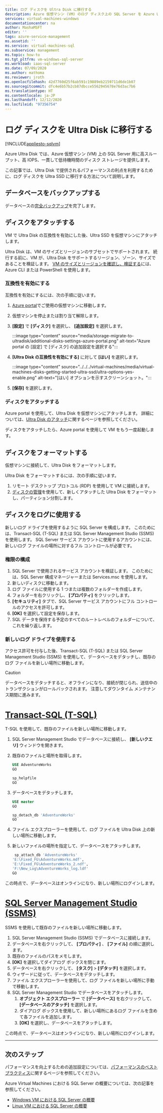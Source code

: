 ```yaml
---
title: ログ ディスクを Ultra Disk に移行する
description: Azure 仮想マシン (VM) のログ ディスク上の SQL Server を Azure Ultra Disk に移行してハイ パフォーマンスと低待機時間を利用する方法について説明します。
services: virtual-machines-windows
documentationcenter: na
author: MashaMSFT
editor: ''
tags: azure-service-management
ms.assetid: ''
ms.service: virtual-machines-sql
ms.subservice: management
ms.topic: how-to
ms.tgt_pltfrm: vm-windows-sql-server
ms.workload: iaas-sql-server
ms.date: 07/09/2020
ms.author: mathoma
ms.reviewer: jroth
ms.openlocfilehash: 42d7760d25f6ab591c19889eb2159711d6de1b07
ms.sourcegitcommit: dfc4e6b57b2cb87dbcce5562945678e76d3ac7b6
ms.translationtype: HT
ms.contentlocale: ja-JP
ms.lasthandoff: 12/12/2020
ms.locfileid: "97356754"
---
```

# <a name="migrate-log-disk-to-ultra-disk"></a>ログ ディスクを Ultra Disk に移行する
[!INCLUDE[appliesto-sqlvm](../../includes/appliesto-sqlvm.md)]

Azure Ultra Disk では、Azure 仮想マシン (VM) 上の SQL Server 用に高スループット、高 IOPS、一貫して低待機時間のディスク ストレージを提供します。 

この記事では、Ultra Disk で提供されるパフォーマンスの利点を利用するために、ログ ディスクを Ultra SSD に移行する方法について説明します。 

## <a name="back-up-database"></a>データベースをバックアップする

データベースの[完全バックアップ](backup-restore.md)を完了します。 

## <a name="attach-disk"></a>ディスクをアタッチする

VM で Ultra Disk の互換性を有効にした後、Ultra SSD を仮想マシンにアタッチします。 

Ultra Disk は、VM のサイズとリージョンのサブセットでサポートされます。 続行する前に、VM が、Ultra Disk をサポートするリージョン、ゾーン、サイズであることを検証します。 [VM のサイズとリージョンを確認し、検証する](../../../virtual-machines/disks-enable-ultra-ssd.md#determine-vm-size-and-region-availability)には、Azure CLI または PowerShell を使用します。 

### <a name="enable-compatibility"></a>互換性を有効にする

互換性を有効にするには、次の手順に従います。

1. [Azure portal](https://portal.azure.com/)でご使用の仮想マシンに移動します。 
1. 仮想マシンを停止または割り当て解除します。 
1. **[設定]** で **[ディスク]** を選択し、 **[追加設定]** を選択します。 

   :::image type="content" source="media/storage-migrate-to-ultradisk/additional-disks-settings-azure-portal.png" alt-text="Azure portal の [設定] で [ディスク] の追加設定を選択する":::

1. **[Ultra Disk の互換性を有効にする]** に対して **[はい]** を選択します。 

   :::image type="content" source="../../../virtual-machines/media/virtual-machines-disks-getting-started-ultra-ssd/ultra-options-yes-enable.png" alt-text="[はい] オプションを示すスクリーンショット。":::

1. **[保存]** を選択します。 



### <a name="attach-disk"></a>ディスクをアタッチする

Azure portal を使用して、Ultra Disk を仮想マシンにアタッチします。 詳細については、[Ultra Disk のアタッチ](../../../virtual-machines/disks-enable-ultra-ssd.md#attach-an-ultra-disk)に関するページを参照してください。

ディスクをアタッチしたら、Azure portal を使用して VM をもう一度起動します。 



## <a name="format-disk"></a>ディスクをフォーマットする

仮想マシンに接続して、Ultra Disk をフォーマットします。  

Ultra Disk をフォーマットするには、次の手順に従います。

1. リモート デスクトップ プロトコル (RDP) を使用して VM に接続します。
1. [ディスクの管理](/windows-server/storage/disk-management/overview-of-disk-management)を使用して、新しくアタッチした Ultra Disk をフォーマットし、パーティション分割します。 


## <a name="use-disk-for-log"></a>ディスクをログに使用する

新しいログ ドライブを使用するように SQL Server を構成します。 このためには、Transact-SQL (T-SQL) または SQL Server Management Studio (SSMS) を使用します。 SQL Server サービス アカウントに使用するアカウントには、新しいログ ファイルの場所に対するフル コントロールが必要です。 

### <a name="configure-permissions"></a>権限の構成

1. SQL Server で使用されるサービス アカウントを検証します。 このためには、SQL Server 構成マネージャーまたは Services.msc を使用します。
1. 新しいディスクに移動します。 
1. ログ ファイルに使用する 1 つまたは複数のフォルダーを作成します。 
1. フォルダーを右クリックし、 **[プロパティ]** をクリックします。
1. **[セキュリティ]** タブで、SQL Server サービス アカウントにフル コントロールのアクセスを許可します。 
1. **[OK]** を選択して設定を保存します。 
1. SQL データを保持する予定のすべてのルートレベルのフォルダーについて、これを繰り返します。 

### <a name="use-new-log-drive"></a>新しいログ ドライブを使用する 

アクセス許可を付与した後、Transact-SQL (T-SQL) または SQL Server Management Studio (SSMS) を使用して、データベースをデタッチし、既存のログ ファイルを新しい場所に移動します。

   > [!CAUTION]
   > データベースをデタッチすると、オフラインになり、接続が閉じられ、送信中のトランザクションがロールバックされます。 注意してダウンタイム メンテナンス期間に進みます。 



# <a name="transact-sql-t-sql"></a>[Transact-SQL (T-SQL)](#tab/tsql)

T-SQL を使用して、既存のファイルを新しい場所に移動します。

1. SQL Server Management Studio でデータベースに接続し、 **[新しいクエリ]** ウィンドウを開きます。 
1. 既存のファイルと場所を取得します。

   ```sql
   USE AdventureWorks
   GO

   sp_helpfile
   GO
   ```

1. データベースをデタッチします。 

   ```sql
   USE master
   GO

   sp_detach_db 'AdventureWorks'
   GO
   ```

1. ファイル エクスプローラーを使用して、ログ ファイルを Ultra Disk 上の新しい場所に移動します。 

1. 新しいファイルの場所を指定して、データベースをアタッチします。 

   ```sql
    sp_attach_db 'AdventureWorks'
   'E:\Fixed_FG\AdventureWorks.mdf',
   'E:\Fixed_FG\AdventureWorks_2.ndf',
   'F:\New_Log\AdventureWorks_log.ldf'
   GO
   ```

この時点で、データベースはオンラインになり、新しい場所にログインします。 



# <a name="sql-server-management-studio-ssms"></a>[SQL Server Management Studio (SSMS)](#tab/ssms)

SSMS を使用して既存のファイルを新しい場所に移動します。

1. SQL Server Management Studio (SSMS) でデータベースに接続します。 
1. データベースを右クリックして、 **[プロパティ]** 、 **[ファイル]** の順に選択します。 
1. 既存のファイルのパスをメモします。 
1. **[OK]** を選択してダイアログ ボックスを閉じます。 
1. データベースを右クリックして、 **[タスク]**  >  **[デタッチ]** を選択します。 
1. ウィザードに従って、データベースをデタッチします。 
1. ファイル エクスプローラーを使用して、ログ ファイルを新しい場所に手動で移動します。
1. SQL Server Management Studio でデータベースをアタッチします。
   1. **オブジェクト エクスプローラー** で **[データベース]** を右クリックして、 **[データベースのアタッチ]** を選択します。 
   1. ダイアログ ボックスを使用して、新しい場所にあるログ ファイルを含めて各ファイルを追加します。 
   1. **[OK]** を選択し、データベースをアタッチします。 

この時点で、データベースはオンラインになり、新しい場所にログインします。

---


## <a name="next-steps"></a>次のステップ

パフォーマンスを向上するための追加設定については、[パフォーマンスのベスト プラクティス](performance-guidelines-best-practices.md)に関するページを参照してください。 

Azure Virtual Machines における SQL Server の概要については、次の記事を参照してください。

- [Windows VM における SQL Server の概要](sql-server-on-azure-vm-iaas-what-is-overview.md)
- [Linux VM における SQL Server の概要](../linux/sql-server-on-linux-vm-what-is-iaas-overview.md)
